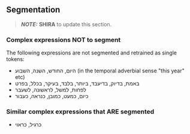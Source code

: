 ## Segmentation

> **_NOTE:_** **SHIRA** to update this section.



### Complex expressions NOT to segment
The following expressions are not segmented and retrained as single tokens:

-	היום, החודש, השנה, השבוע (in the temporal adverbial sense "this year" etc)
-	באמת, בדיוק, בדיעבד, ביותר, בלבד, בעיקר, בכלל, בפרט
-	לפחות, למשל, לראשונה, לשעבר
-	כיום, כמעט, כמובן, כנראה, כעבור

### Similar complex expressions that ARE segmented
-	כרגיל, כראוי
